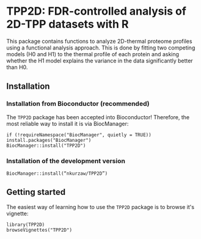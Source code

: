 # TPP2D: FDR-controlled analysis of 2D-TPP datasets with R

This package contains functions to analyze 2D-thermal proteome profiles using a functional analysis approach. This is done by fitting two competing models (H0 and H1) to the thermal profile of each protein and asking whether the H1 model explains the variance in the data significantly better than H0.

## Installation

### Installation from Bioconductor (recommended)

The `TPP2D` package has been accepted into Bioconductor! Therefore, the most reliable way to install it is via BiocManager:

```{R}
if (!requireNamespace("BiocManager", quietly = TRUE))
install.packages("BiocManager")
BiocManager::install("TPP2D")
```

### Installation of the development version

```{R}
BiocManager::install(“nkurzaw/TPP2D”)
```

## Getting started

The easiest way of learning how to use the `TPP2D` package is to browse it's vignette:
```{R}
library(TPP2D)
browseVignettes("TPP2D")
```
